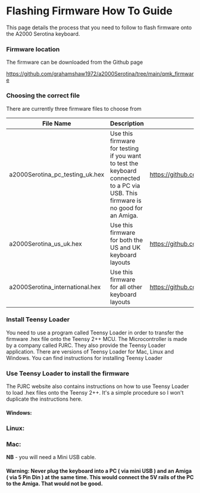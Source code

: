 # Flashing Firmware How To Guide

This page details the process that you need to follow to flash firmware onto the A2000 Serotina keyboard. 

### Firmware location

The firmware can be downloaded from the Github page 

https://github.com/grahamshaw1972/a2000Serotina/tree/main/qmk_firmware



### Choosing the correct file

There are currently three firmware files to choose from

| File Name                       | Description                                                  | URL                                                          |
| ------------------------------- | ------------------------------------------------------------ | ------------------------------------------------------------ |
| a2000Serotina_pc_testing_uk.hex | Use this firmware for testing if you want to test the keyboard connected to a PC via USB. This firmware is no good for an Amiga. | https://github.com/grahamshaw1972/a2000Serotina/blob/main/qmk_firmware/a2000Serotina_pc_testing_uk.hex |
| a2000Serotina_us_uk.hex         | Use this firmware for both the US and UK keyboard layouts    | https://github.com/grahamshaw1972/a2000Serotina/blob/main/qmk_firmware/a2000Serotina_us_uk.hex |
| a2000Serotina_international.hex | Use this firmware for all other keyboard layouts             | https://github.com/grahamshaw1972/a2000Serotina/blob/main/qmk_firmware/a2000Serotina_international.hex |

### Install Teensy Loader

You need to use a program called Teensy Loader in order to transfer the firmware .hex file onto the Teensy 2++ MCU. The Microcontroller is made by a company called PJRC. They also provide the Teensy Loader application. There are versions of Teensy Loader for Mac, Linux and Windows. You can find instructions for installing Teensy Loader 

[Install Teensy Loader PJRC]: https://www.pjrc.com/teensy/loader.html	"Install Teensy Loader PJRC"



### Use Teensy Loader to install the firmware

The PJRC website also contains instructions on how to use Teensy Loader to load .hex files onto the Teensy 2++. It's a simple procedure so I won't duplicate the instructions here. 



#### Windows: 

[Windows]: https://www.pjrc.com/teensy/loader_win10.html	"Windows"



### Linux:

[Linux]: https://www.pjrc.com/teensy/loader_linux.html	"Linux"



### Mac:

[Mac]: https://www.pjrc.com/teensy/loader_mac.html	"Mac"



**NB** - you will need a Mini USB cable. 



#### Warning: Never plug the keyboard into a PC ( via mini USB ) and an Amiga ( via 5 Pin Din ) at the same time. This would connect the 5V rails of the PC to the Amiga. That would not be good. 
